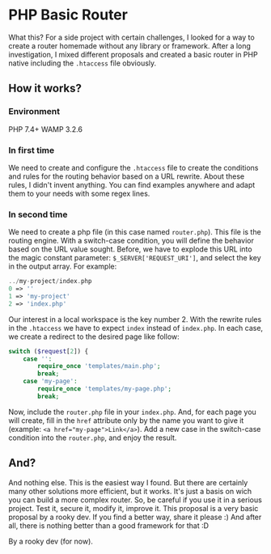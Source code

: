 # PHP Basic Router
What this?
For a side project with certain challenges, I looked for a way to create a router homemade without any library or framework. After a long investigation, I mixed different proposals and created a basic router in PHP native including the `.htaccess` file obviously.
## How it works?
### Environment
PHP 7.4+
WAMP 3.2.6
### In first time
We need to create and configure the `.htaccess` file to create the conditions and rules for the routing behavior based on a URL rewrite. About these rules, I didn't invent anything. You can find examples anywhere and adapt them to your needs with some regex lines.
### In second time
We need to create a php file (in this case named `router.php`). This file is the routing engine. With a switch-case condition, you will define the behavior based on the URL value sought.
Before, we have to explode this URL into the magic constant parameter: `$_SERVER['REQUEST_URI']`, and select the key in the output array.
For example:
```php
../my-project/index.php
0 => ''
1 => 'my-project'
2 => 'index.php'
```
Our interest in a local workspace is the key number 2. With the rewrite rules in the `.htaccess` we have to expect `index` instead of `index.php`. In each case, we create a redirect to the desired page like follow:
```php
switch ($request[2]) {
    case '':
        require_once 'templates/main.php';
        break;
    case 'my-page':
        require_once 'templates/my-page.php';
        break;
```
Now, include the `router.php` file in your `index.php`. And, for each page you will create, fill in the `href` attribute only by the name you want to give it (example: `<a href="my-page">Link</a>`). Add a new case in the switch-case condition into the `router.php`, and enjoy the result.
## And?
And nothing else. This is the easiest way I found. But there are certainly many other solutions more efficient, but it works. It's just a basis on wich you can build a more complex router. So, be careful if you use it in a serious project. Test it, secure it, modify it, improve it. This proposal is a very basic proposal by a rooky dev. If you find a better way, share it please :)
And after all, there is nothing better than a good framework for that :D

By a rooky dev (for now).
